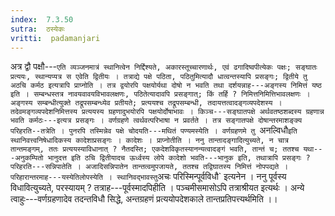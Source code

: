 ```yaml
---
index:  7.3.50
sutra:  ठस्येकः
vritti:  padamanjari
---
```


अत्र द्वौ पक्षौ---`एति व्यञ्जनमात्रं स्थानित्वेन निर्द्दिश्यते, अकारस्तूच्चारणार्थः, एवं ढगादिष्वपीत्येकः पक्षः; सङ्घातः प्रत्ययः, स्थान्यप्यत्र स एवेति द्वितीयः । तत्राद्ये पक्षे पठिता, पठितुमित्यादौ धात्वन्तस्यापि प्रसङ्गः; द्वितीये तु अठचि कर्मठ इत्यत्रापि प्राप्नोति । तत्र द्वयोरपि पक्षयोर्यथा दोषो न भवति तथा दर्शयन्नाह---अङ्गस्य निमित्तं यष्ठ इति । सम्बन्धस्तत्र नावयवावयविभावलक्षणः, पठितेत्यादावपि प्रसङ्गात्; किं तर्हि ? निमित्तनिमित्तिभावलक्षणः । अङ्गस्य सम्बन्धीत्युक्ते तद्रूपसम्बन्ध्येव प्रतीयते; प्रत्ययश्च तद्रूपसम्बन्धी, तदायत्तत्वादङ्गव्यपदेशस्य । तदेवमङ्गव्यपदेशनिमित्तस्य प्रत्ययस्य ग्रहणादुभयोरपि पक्षयोर्दोषाभावः । किञ्च---सङ्घातपक्षे अर्थवतष्ठशब्दस्य ग्रहणान्न भवति कर्मठः---इत्यत्र प्रसङ्गः । वर्णग्रहणे त्वर्थवत्परिभाषा न प्रवर्तते । तत्र सङ्गातपक्षे दोषान्तरमाशङ्क्य परिहरति--तत्रेति । पुनरपि तस्मिन्नेव पक्षे चोदयति---मथितं पण्यमस्येति । वर्णग्रहणमे तु `अनल्विधौ` इति स्थानिवत्त्वनिषेधादिकस्य कादेशाप्रसङ्गः । कादेशः । प्राप्नोतीति । ननु तान्तादङ्गादित्युच्यते, न चात्र तान्तमङ्गम्, ततः प्रत्ययस्याविधानात् ? नैतदस्ति; एकदेशविकृतस्यानन्यत्वादङ्गं भवति, तान्तं च; ततश्च यथा---अनुकम्पितो भानुदत्त इति ठचि द्वितीयादच ऊर्ध्वस्य लोपे कादेशो भवति---भानुक इति, तथात्रापि प्रसङ्गः ? परिहरति---सन्निपातेति । अजादिसन्निपातेन तान्तत्वमुपजायते, ततश्च तद्विघातस्य निमित्तं नोपपद्यते । परिहारान्तरमाह---यस्येतिलोपस्येति । स्थानिवद्भावस्तु `अचः परिस्मिन्पूर्वविधौ` इत्यनेन । ननु पूर्वस्य विधावित्युच्यते, परस्यायम् ? तत्राह---पूर्वस्मादपिहीति । पञ्चमीसमासोऽपि तत्राश्रीयत इत्यर्थः । अन्ये त्वाहुः---वर्णग्रहणादेव तदन्तविधौ सिद्धे, अन्तग्रहणं प्रत्ययोपदेशकाले तान्तप्रतिपत्त्यर्थमिति ।।
